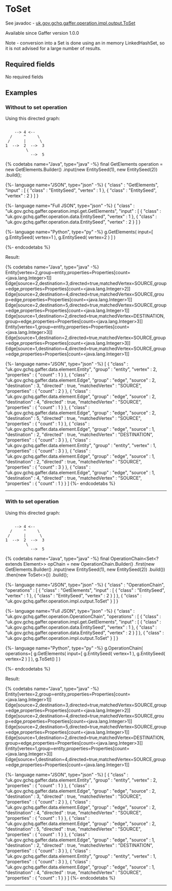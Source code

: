 # ToSet
See javadoc - [uk.gov.gchq.gaffer.operation.impl.output.ToSet](ref://../../javadoc/gaffer/uk/gov/gchq/gaffer/operation/impl/output/ToSet.html)

Available since Gaffer version 1.0.0

Note - conversion into a Set is done using an in memory LinkedHashSet, so it is not advised for a large number of results.

## Required fields
No required fields


## Examples

### Without to set operation

Using this directed graph:

```

    --> 4 <--
  /     ^     \
 /      |      \
1  -->  2  -->  3
         \
           -->  5
```


{% codetabs name="Java", type="java" -%}
final GetElements operation = new GetElements.Builder()
        .input(new EntitySeed(1), new EntitySeed(2))
        .build();

{%- language name="JSON", type="json" -%}
{
  "class" : "GetElements",
  "input" : [ {
    "class" : "EntitySeed",
    "vertex" : 1
  }, {
    "class" : "EntitySeed",
    "vertex" : 2
  } ]
}

{%- language name="Full JSON", type="json" -%}
{
  "class" : "uk.gov.gchq.gaffer.operation.impl.get.GetElements",
  "input" : [ {
    "class" : "uk.gov.gchq.gaffer.operation.data.EntitySeed",
    "vertex" : 1
  }, {
    "class" : "uk.gov.gchq.gaffer.operation.data.EntitySeed",
    "vertex" : 2
  } ]
}

{%- language name="Python", type="py" -%}
g.GetElements( 
  input=[ 
    g.EntitySeed( 
      vertex=1 
    ), 
    g.EntitySeed( 
      vertex=2 
    ) 
  ] 
)

{%- endcodetabs %}

Result:

{% codetabs name="Java", type="java" -%}
Entity[vertex=2,group=entity,properties=Properties[count=<java.lang.Integer>1]]
Edge[source=2,destination=3,directed=true,matchedVertex=SOURCE,group=edge,properties=Properties[count=<java.lang.Integer>2]]
Edge[source=2,destination=4,directed=true,matchedVertex=SOURCE,group=edge,properties=Properties[count=<java.lang.Integer>1]]
Edge[source=2,destination=5,directed=true,matchedVertex=SOURCE,group=edge,properties=Properties[count=<java.lang.Integer>1]]
Edge[source=1,destination=2,directed=true,matchedVertex=DESTINATION,group=edge,properties=Properties[count=<java.lang.Integer>3]]
Entity[vertex=1,group=entity,properties=Properties[count=<java.lang.Integer>3]]
Edge[source=1,destination=2,directed=true,matchedVertex=SOURCE,group=edge,properties=Properties[count=<java.lang.Integer>3]]
Edge[source=1,destination=4,directed=true,matchedVertex=SOURCE,group=edge,properties=Properties[count=<java.lang.Integer>1]]

{%- language name="JSON", type="json" -%}
[ {
  "class" : "uk.gov.gchq.gaffer.data.element.Entity",
  "group" : "entity",
  "vertex" : 2,
  "properties" : {
    "count" : 1
  }
}, {
  "class" : "uk.gov.gchq.gaffer.data.element.Edge",
  "group" : "edge",
  "source" : 2,
  "destination" : 3,
  "directed" : true,
  "matchedVertex" : "SOURCE",
  "properties" : {
    "count" : 2
  }
}, {
  "class" : "uk.gov.gchq.gaffer.data.element.Edge",
  "group" : "edge",
  "source" : 2,
  "destination" : 4,
  "directed" : true,
  "matchedVertex" : "SOURCE",
  "properties" : {
    "count" : 1
  }
}, {
  "class" : "uk.gov.gchq.gaffer.data.element.Edge",
  "group" : "edge",
  "source" : 2,
  "destination" : 5,
  "directed" : true,
  "matchedVertex" : "SOURCE",
  "properties" : {
    "count" : 1
  }
}, {
  "class" : "uk.gov.gchq.gaffer.data.element.Edge",
  "group" : "edge",
  "source" : 1,
  "destination" : 2,
  "directed" : true,
  "matchedVertex" : "DESTINATION",
  "properties" : {
    "count" : 3
  }
}, {
  "class" : "uk.gov.gchq.gaffer.data.element.Entity",
  "group" : "entity",
  "vertex" : 1,
  "properties" : {
    "count" : 3
  }
}, {
  "class" : "uk.gov.gchq.gaffer.data.element.Edge",
  "group" : "edge",
  "source" : 1,
  "destination" : 2,
  "directed" : true,
  "matchedVertex" : "SOURCE",
  "properties" : {
    "count" : 3
  }
}, {
  "class" : "uk.gov.gchq.gaffer.data.element.Edge",
  "group" : "edge",
  "source" : 1,
  "destination" : 4,
  "directed" : true,
  "matchedVertex" : "SOURCE",
  "properties" : {
    "count" : 1
  }
} ]
{%- endcodetabs %}

-----------------------------------------------

### With to set operation

Using this directed graph:

```

    --> 4 <--
  /     ^     \
 /      |      \
1  -->  2  -->  3
         \
           -->  5
```


{% codetabs name="Java", type="java" -%}
final OperationChain<Set<? extends Element>> opChain = new OperationChain.Builder()
        .first(new GetElements.Builder()
                .input(new EntitySeed(1), new EntitySeed(2))
                .build())
        .then(new ToSet<>())
        .build();

{%- language name="JSON", type="json" -%}
{
  "class" : "OperationChain",
  "operations" : [ {
    "class" : "GetElements",
    "input" : [ {
      "class" : "EntitySeed",
      "vertex" : 1
    }, {
      "class" : "EntitySeed",
      "vertex" : 2
    } ]
  }, {
    "class" : "uk.gov.gchq.gaffer.operation.impl.output.ToSet"
  } ]
}

{%- language name="Full JSON", type="json" -%}
{
  "class" : "uk.gov.gchq.gaffer.operation.OperationChain",
  "operations" : [ {
    "class" : "uk.gov.gchq.gaffer.operation.impl.get.GetElements",
    "input" : [ {
      "class" : "uk.gov.gchq.gaffer.operation.data.EntitySeed",
      "vertex" : 1
    }, {
      "class" : "uk.gov.gchq.gaffer.operation.data.EntitySeed",
      "vertex" : 2
    } ]
  }, {
    "class" : "uk.gov.gchq.gaffer.operation.impl.output.ToSet"
  } ]
}

{%- language name="Python", type="py" -%}
g.OperationChain( 
  operations=[ 
    g.GetElements( 
      input=[ 
        g.EntitySeed( 
          vertex=1 
        ), 
        g.EntitySeed( 
          vertex=2 
        ) 
      ] 
    ), 
    g.ToSet() 
  ] 
)

{%- endcodetabs %}

Result:

{% codetabs name="Java", type="java" -%}
Entity[vertex=2,group=entity,properties=Properties[count=<java.lang.Integer>1]]
Edge[source=2,destination=3,directed=true,matchedVertex=SOURCE,group=edge,properties=Properties[count=<java.lang.Integer>2]]
Edge[source=2,destination=4,directed=true,matchedVertex=SOURCE,group=edge,properties=Properties[count=<java.lang.Integer>1]]
Edge[source=2,destination=5,directed=true,matchedVertex=SOURCE,group=edge,properties=Properties[count=<java.lang.Integer>1]]
Edge[source=1,destination=2,directed=true,matchedVertex=DESTINATION,group=edge,properties=Properties[count=<java.lang.Integer>3]]
Entity[vertex=1,group=entity,properties=Properties[count=<java.lang.Integer>3]]
Edge[source=1,destination=4,directed=true,matchedVertex=SOURCE,group=edge,properties=Properties[count=<java.lang.Integer>1]]

{%- language name="JSON", type="json" -%}
[ {
  "class" : "uk.gov.gchq.gaffer.data.element.Entity",
  "group" : "entity",
  "vertex" : 2,
  "properties" : {
    "count" : 1
  }
}, {
  "class" : "uk.gov.gchq.gaffer.data.element.Edge",
  "group" : "edge",
  "source" : 2,
  "destination" : 3,
  "directed" : true,
  "matchedVertex" : "SOURCE",
  "properties" : {
    "count" : 2
  }
}, {
  "class" : "uk.gov.gchq.gaffer.data.element.Edge",
  "group" : "edge",
  "source" : 2,
  "destination" : 4,
  "directed" : true,
  "matchedVertex" : "SOURCE",
  "properties" : {
    "count" : 1
  }
}, {
  "class" : "uk.gov.gchq.gaffer.data.element.Edge",
  "group" : "edge",
  "source" : 2,
  "destination" : 5,
  "directed" : true,
  "matchedVertex" : "SOURCE",
  "properties" : {
    "count" : 1
  }
}, {
  "class" : "uk.gov.gchq.gaffer.data.element.Edge",
  "group" : "edge",
  "source" : 1,
  "destination" : 2,
  "directed" : true,
  "matchedVertex" : "DESTINATION",
  "properties" : {
    "count" : 3
  }
}, {
  "class" : "uk.gov.gchq.gaffer.data.element.Entity",
  "group" : "entity",
  "vertex" : 1,
  "properties" : {
    "count" : 3
  }
}, {
  "class" : "uk.gov.gchq.gaffer.data.element.Edge",
  "group" : "edge",
  "source" : 1,
  "destination" : 4,
  "directed" : true,
  "matchedVertex" : "SOURCE",
  "properties" : {
    "count" : 1
  }
} ]
{%- endcodetabs %}

-----------------------------------------------

